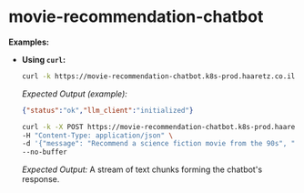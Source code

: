 # movie-recommendation-chatbot

**Examples:**

*   **Using `curl`:**

    ```bash
    curl -k https://movie-recommendation-chatbot.k8s-prod.haaretz.co.il/health
    ```
    *Expected Output (example):*
    ```json
    {"status":"ok","llm_client":"initialized"}
    ```


    ```bash
    curl -k -X POST https://movie-recommendation-chatbot.k8s-prod.haaretz.co.il/chat \
    -H "Content-Type: application/json" \
    -d '{"message": "Recommend a science fiction movie from the 90s", "user_id": "user_123"}' \
    --no-buffer
    ```
    *Expected Output:* A stream of text chunks forming the chatbot's response.
